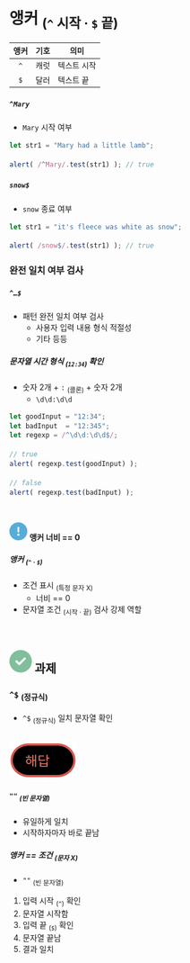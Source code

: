 앵커 <sub>(`^` 시작 · `$` 끝)</sub>
====

|앵커|기호|의미|
|:---:|---|---|
|`^`|캐럿|텍스트 시작|
|`$`|달러|텍스트 끝|

##### `^Mary`
- `Mary` 시작 여부
```javascript
let str1 = "Mary had a little lamb";

alert( /^Mary/.test(str1) ); // true
```

##### `snow$`
- `snow` 종료 여부
```javascript
let str1 = "it's fleece was white as snow";

alert( /snow$/.test(str1) ); // true
```

### 완전 일치 여부 검사

##### `^…$`
- 패턴 완전 일치 여부 검사
  - 사용자 입력 내용 형식 적절성
  - 기타 등등

##### 문자열 시간 형식 <sub>(`12:34`)</sub> 확인
- 숫자 2개 + `:` <sub>(콜론)</sub> + 숫자 2개
  - `\d\d:\d\d`
```javascript
let goodInput = "12:34";
let badInput  = "12:345";
let regexp = /^\d\d:\d\d$/;

// true
alert( regexp.test(goodInput) );

// false
alert( regexp.test(badInput) );
```

<br />

<img src="../../images/commons/icons/circle-exclamation-solid.svg" /> **앵커 너비 == 0**

##### 앵커 <sub>(`^` · `$`)</sub>
- 조건 표시 <sub>(특정 문자 X)</sub>
  - 너비 == 0
- 문자열 조건 <sub>(시작 · 끝)</sub> 검사 강제 역할

<br />

## <img src="../../images/commons/icons/circle-check-solid.svg" /> 과제

### `^$` <sub>(정규식)</sub>
- `^$` <sub>(정규식)</sub> 일치 문자열 확인

<br />

<img src="../../images/commons/icons/circle-answer.svg" />

##### `""` <sub>(빈 문자열)</sub>
- 유일하게 일치
- 시작하자마자 바로 끝남

##### 앵커 == 조건 <sub>(문자 X)</sub>
- `""` <sub>(빈 문자열)</sub>
1. 입력 시작 <sub>(`^`)</sub> 확인
2. 문자열 시작함
3. 입력 끝 <sub>(`$`)</sub> 확인
4. 문자열 끝남
5. 결과 일치

